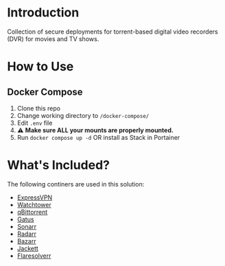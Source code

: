 # Introduction
Collection of secure deployments for torrent-based digital video recorders (DVR) for movies and TV shows.

# How to Use
## Docker Compose

1. Clone this repo
1. Change working directory to `/docker-compose/`
1. Edit `.env` file
1. :warning: **Make sure ALL your mounts are properly mounted.**
1. Run `docker compose up -d` OR install as Stack in Portainer

# What's Included?

The following continers are used in this solution:

- [ExpressVPN](https://github.com/polkaned/dockerfiles/tree/master/expressvpn)
- [Watchtower](https://github.com/containrrr/watchtower)
- [qBittorrent](https://docs.linuxserver.io/images/docker-qbittorrent)
- [Gatus](https://github.com/TwiN/gatus)
- [Sonarr](https://docs.linuxserver.io/images/docker-sonarr)
- [Radarr](https://docs.linuxserver.io/images/docker-radarr)
- [Bazarr](https://docs.linuxserver.io/images/docker-bazarr)
- [Jackett](https://docs.linuxserver.io/images/docker-jackett)
- [Flaresolverr](https://github.com/FlareSolverr/FlareSolverr)
